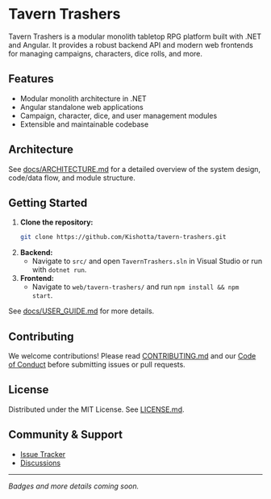 
# Tavern Trashers

Tavern Trashers is a modular monolith tabletop RPG platform built with .NET and Angular. It provides a robust backend API and modern web frontends for managing campaigns, characters, dice rolls, and more.

## Features
- Modular monolith architecture in .NET
- Angular standalone web applications
- Campaign, character, dice, and user management modules
- Extensible and maintainable codebase

## Architecture
See [docs/ARCHITECTURE.md](./docs/ARCHITECTURE.md) for a detailed overview of the system design, code/data flow, and module structure.

## Getting Started
1. **Clone the repository:**
   ```sh
   git clone https://github.com/Kishotta/tavern-trashers.git
   ```
2. **Backend:**
   - Navigate to `src/` and open `TavernTrashers.sln` in Visual Studio or run with `dotnet run`.
3. **Frontend:**
   - Navigate to `web/tavern-trashers/` and run `npm install && npm start`.

See [docs/USER_GUIDE.md](./docs/USER_GUIDE.md) for more details.

## Contributing
We welcome contributions! Please read [CONTRIBUTING.md](./CONTRIBUTING.md) and our [Code of Conduct](./CODE_OF_CONDUCT.md) before submitting issues or pull requests.

## License
Distributed under the MIT License. See [LICENSE.md](./LICENSE.md).

## Community & Support
- [Issue Tracker](https://github.com/Kishotta/tavern-trashers/issues)
- [Discussions](https://github.com/Kishotta/tavern-trashers/discussions)

---

*Badges and more details coming soon.*
